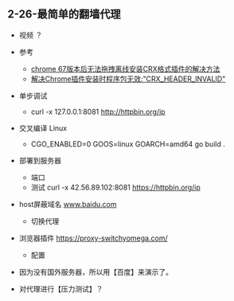 ## 2-26-最简单的翻墙代理

- 视频 ？

- 参考
    - [chrome 67版本后无法拖拽离线安装CRX格式插件的解决方法](https://chromecj.com/utilities/2018-09/1525.html)
    - [解决Chrome插件安装时程序包无效:"CRX_HEADER_INVALID"](https://blog.csdn.net/wst0717/article/details/88867047)

- 单步调试
    - curl -x 127.0.0.1:8081  http://httpbin.org/ip

- 交叉编译 Linux
    - CGO_ENABLED=0 GOOS=linux GOARCH=amd64 go build .

- 部署到服务器
    - 端口
    - 测试 curl -x 42.56.89.102:8081  https://httpbin.org/ip

- host屏蔽域名 www.baidu.com
    - 切换代理

- 浏览器插件 https://proxy-switchyomega.com/
    - 配置

- 因为没有国外服务器，所以用【百度】来演示了。

- 对代理进行【压力测试】？